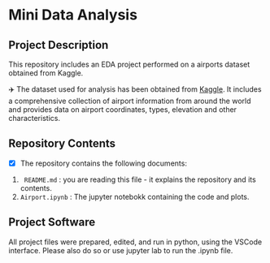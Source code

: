 # Mini Data Analysis

## Project Description
This repository includes an EDA project performed on a airports dataset obtained from Kaggle.  

✈️ The dataset used for analysis has been obtained from [Kaggle](https://www.kaggle.com/datasets/harshalhonde/global-aviation-hub-dataset-of-airports-worldwide/data). It includes a comprehensive collection of airport information from around the world and provides data on airport coordinates, types, elevation and other characteristics. 

## Repository Contents 
- [x] The repository contains the following documents: 

1. ``` README.md``` : you are reading this file - it explains the repository and its contents. 
2. ```Airport.ipynb``` : The jupyter notebokk containing the code and plots.

## Project Software 
All project files were prepared, edited, and run in python, using the VSCode interface. Please also do so or use jupyter lab to run the .ipynb file. 
  


